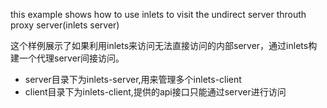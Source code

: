 this example shows how to use inlets to visit the undirect server throuth proxy server(inlets server)

这个样例展示了如果利用inlets来访问无法直接访问的内部server，通过inlets构建一个代理server间接访问。

- server目录下为inlets-server,用来管理多个inlets-client
- client目录下为inlets-client,提供的api接口只能通过server进行访问
